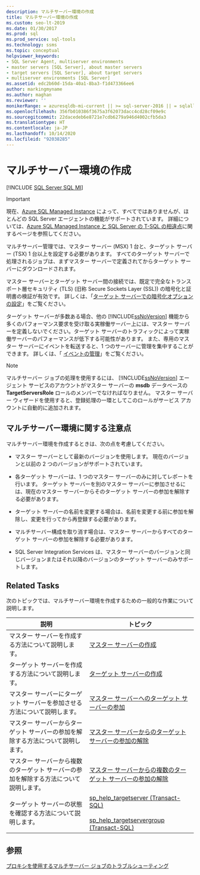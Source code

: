 ```yaml
---
description: マルチサーバー環境の作成
title: マルチサーバー環境の作成
ms.custom: seo-lt-2019
ms.date: 01/30/2017
ms.prod: sql
ms.prod_service: sql-tools
ms.technology: ssms
ms.topic: conceptual
helpviewer_keywords:
- SQL Server Agent, multiserver environments
- master servers [SQL Server], about master servers
- target servers [SQL Server], about target servers
- multiserver environments [SQL Server]
ms.assetid: edc2b60d-15da-40a1-8ba3-f1d473366ee6
author: markingmyname
ms.author: maghan
ms.reviewer: ''
monikerRange: = azuresqldb-mi-current || >= sql-server-2016 || = sqlallproducts-allversions
ms.openlocfilehash: 356fb010386f3675a3f62073dacc4cd28cf09e9c
ms.sourcegitcommit: 22dacedeb6e8721e7cdb6279a946d4002cfb5da3
ms.translationtype: HT
ms.contentlocale: ja-JP
ms.lasthandoff: 10/14/2020
ms.locfileid: "92038285"
---
```

# <a name="create-a-multiserver-environment"></a>マルチサーバー環境の作成
[!INCLUDE [SQL Server SQL MI](../../includes/applies-to-version/sql-asdbmi.md)]

> [!IMPORTANT]  
> 現在、[Azure SQL Managed Instance](/azure/sql-database/sql-database-managed-instance) によって、すべてではありませんが、ほとんどの SQL Server エージェントの機能がサポートされています。 詳細については、[Azure SQL Managed Instance と SQL Server の T-SQL の相違点](/azure/sql-database/sql-database-managed-instance-transact-sql-information#sql-server-agent)に関するページを参照してください。

マルチサーバー管理では、マスター サーバー (MSX) 1 台と、ターゲット サーバー (TSX) 1 台以上を設定する必要があります。 すべてのターゲット サーバーで処理されるジョブは、まずマスター サーバーで定義されてからターゲット サーバーにダウンロードされます。  
  
マスター サーバーとターゲット サーバー間の接続では、既定で完全なトランスポート層セキュリティ (TLS) (旧称 Secure Sockets Layer (SSL)) の暗号化と証明書の検証が有効です。 詳しくは、「[ターゲット サーバーでの暗号化オプションの設定](../../ssms/agent/set-encryption-options-on-target-servers.md)」をご覧ください。  
  
ターゲット サーバーが多数ある場合、他の [!INCLUDE[ssNoVersion](../../includes/ssnoversion-md.md)] 機能から多くのパフォーマンス要求を受け取る実稼働サーバー上には、マスター サーバーを定義しないでください。ターゲット サーバーのトラフィックによって実稼働サーバーのパフォーマンスが低下する可能性があります。 また、専用のマスター サーバーにイベントを転送すると、1 つのサーバーに管理を集中することができます。 詳しくは、「 [イベントの管理](../../ssms/agent/manage-events.md)」をご覧ください。  
  
> [!NOTE]  
> マルチサーバー ジョブの処理を使用するには、 [!INCLUDE[ssNoVersion](../../includes/ssnoversion-md.md)] エージェント サービスのアカウントがマスター サーバーの **msdb** データベースの **TargetServersRole** ロールのメンバーでなければなりません。 マスター サーバー ウィザードを使用すると、登録処理の一環としてこのロールがサービス アカウントに自動的に追加されます。  
  
## <a name="considerations-for-multiserver-environments"></a>マルチサーバー環境に関する注意点  
  
マルチサーバー環境を作成するときは、次の点を考慮してください。  
  
-   マスター サーバーとして最新のバージョンを使用します。 現在のバージョンと以前の 2 つのバージョンがサポートされています。

-   各ターゲット サーバーは、1 つのマスター サーバーのみに対してレポートを行います。 ターゲット サーバーを別のマスター サーバーに参加させるには、現在のマスター サーバーからそのターゲット サーバーの参加を解除する必要があります。  
  
-   ターゲット サーバーの名前を変更する場合は、名前を変更する前に参加を解除し、変更を行ってから再登録する必要があります。  
  
-   マルチサーバー構成を取り消す場合は、マスター サーバーからすべてのターゲット サーバーの参加を解除する必要があります。  
  
-   SQL Server Integration Services は、マスター サーバーのバージョンと同じバージョンまたはそれ以降のバージョンのターゲット サーバーのみサポートします。  
  
## <a name="related-tasks"></a>Related Tasks  
次のトピックでは、マルチサーバー環境を作成するための一般的な作業について説明します。  
  
|説明|トピック|  
|---------------|---------|  
|マスター サーバーを作成する方法について説明します。|[マスター サーバーの作成](../../ssms/agent/make-a-master-server.md)|  
|ターゲット サーバーを作成する方法について説明します。|[ターゲット サーバーの作成](../../ssms/agent/make-a-target-server.md)|  
|マスター サーバーにターゲット サーバーを参加させる方法について説明します。|[マスター サーバーへのターゲット サーバーの参加](../../ssms/agent/enlist-a-target-server-to-a-master-server.md)|  
|マスター サーバーからターゲット サーバーの参加を解除する方法について説明します。|[マスター サーバーからのターゲット サーバーの参加の解除](../../ssms/agent/defect-a-target-server-from-a-master-server.md)|  
|マスター サーバーから複数のターゲット サーバーの参加を解除する方法について説明します。|[マスター サーバーからの複数のターゲット サーバーの参加の解除](../../ssms/agent/defect-multiple-target-servers-from-a-master-server.md)|  
|ターゲット サーバーの状態を確認する方法について説明します。|[sp_help_targetserver (Transact-SQL)](../../relational-databases/system-stored-procedures/sp-help-targetserver-transact-sql.md)<br /><br />[sp_help_targetservergroup (Transact-SQL)](../../relational-databases/system-stored-procedures/sp-help-targetservergroup-transact-sql.md)|  
  
## <a name="see-also"></a>参照  
[プロキシを使用するマルチサーバー ジョブのトラブルシューティング](../../ssms/agent/troubleshoot-multiserver-jobs-that-use-proxies.md)  
